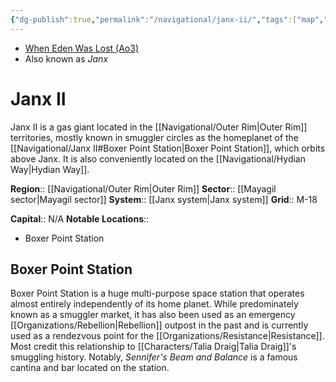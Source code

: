 ```yaml
---
{"dg-publish":true,"permalink":"/navigational/janx-ii/","tags":["map","planet","hydian","outerrim","mayagil"]}
---
```


- [When Eden Was Lost (Ao3)](https://archiveofourown.org/works/19334440/chapters/45992584)
- Also known as *Janx*
# Janx II

Janx II is a gas giant located in the [[Navigational/Outer Rim\|Outer Rim]] territories, mostly known in smuggler circles as the homeplanet of the [[Navigational/Janx II#Boxer Point Station\|Boxer Point Station]], which orbits above Janx. It is also conveniently located on the [[Navigational/Hydian Way\|Hydian Way]]. 

**Region**::  [[Navigational/Outer Rim\|Outer Rim]]
**Sector**::  [[Mayagil sector\|Mayagil sector]]
**System**::  [[Janx system\|Janx system]]
**Grid**::  M-18

**Capital**:: N/A
**Notable Locations**::
- Boxer Point Station
## Boxer Point Station

Boxer Point Station is a huge multi-purpose space station that operates almost entirely independently of its home planet. While predominately known as a smuggler market, it has also been used as an emergency [[Organizations/Rebellion\|Rebellion]] outpost in the past and is currently used as a rendezvous point for the [[Organizations/Resistance\|Resistance]]. Most credit this relationship to [[Characters/Talia Draig\|Talia Draig]]'s smuggling history. Notably, *Sennifer's Beam and Balance* is a famous cantina and bar located on the station. 